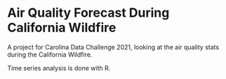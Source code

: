 # Air Quality Forecast During California Wildfire
A project for Carolina Data Challenge 2021, looking at the air quality stats during the California Wildfire. 

Time series analysis is done with R.
